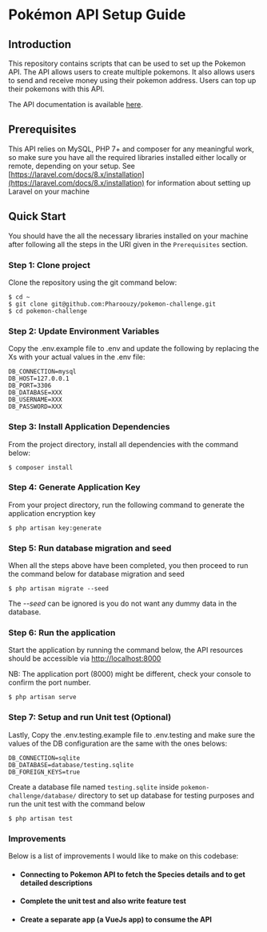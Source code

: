 # Pokémon API Setup Guide

## Introduction
This repository contains scripts that can be used to set up the Pokemon API.
The API allows users to create multiple pokemons. It also allows users to send and receive money using their pokemon address. Users can top up their pokemons with this API.

The API documentation is available [here](https://documenter.getpostman.com/view/7306778/UVz1MXMy).


## Prerequisites
This API relies on MySQL, PHP 7+ and composer for any meaningful work, so make sure you have all the required libraries installed either locally or remote, depending on your setup. See [https://laravel.com/docs/8.x/installation](https://laravel.com/docs/8.x/installation) for information about setting up Laravel on your machine

## Quick Start
You should have the all the necessary libraries installed on your machine after following all the steps in the URI given in the ```Prerequisites``` section.

### Step 1: Clone project
Clone the repository using the git command below:

````
$ cd ~
$ git clone git@github.com:Pharoouzy/pokemon-challenge.git
$ cd pokemon-challenge
````

### Step 2: Update Environment Variables
Copy the .env.example file to .env and update the following by replacing the Xs with your actual values in the .env file:

````
DB_CONNECTION=mysql
DB_HOST=127.0.0.1
DB_PORT=3306
DB_DATABASE=XXX
DB_USERNAME=XXX
DB_PASSWORD=XXX
````

### Step 3: Install Application Dependencies
From the project directory, install all dependencies with the command below:

````
$ composer install
````

### Step 4: Generate Application Key

From your project directory, run the following command to generate the application encryption key


````
$ php artisan key:generate
````

### Step 5: Run database migration and seed
When all the steps above have been completed, you then proceed to run the command below for database migration and seed
````
$ php artisan migrate --seed
````
The *--seed* can be ignored is you do not want any dummy data in the database.

### Step 6: Run the application

Start the application by running the command below, the API resources should be accessible via [http://localhost:8000](http://localhost:8000)

NB: The application port (8000) might be different, check your console to confirm the port number.
````
$ php artisan serve
````

### Step 7: Setup and run Unit test (Optional)
Lastly, Copy the .env.testing.example file to .env.testing and make sure the values of the DB configuration are the same with the ones belows:

````
DB_CONNECTION=sqlite
DB_DATABASE=database/testing.sqlite
DB_FOREIGN_KEYS=true
````
Create a database file named ```testing.sqlite``` inside ````pokemon-challenge/database/```` directory to set up database for testing purposes and run the unit test with the command below

````
$ php artisan test
````

### Improvements
Below is a list of improvements I would like to make on this codebase:


- #### Connecting to Pokemon API to fetch the Species details and to get detailed descriptions
- #### Complete the unit test and also write feature test
- #### Create a separate app (a VueJs app) to consume the API
